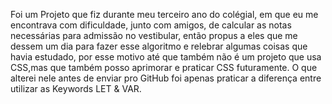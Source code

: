 Foi um Projeto que fiz durante meu terceiro ano do colégial, em que eu me encontrava com dificuldade, junto com amigos, de calcular as notas necessárias para admissão no vestibular, então propus a eles que me dessem um dia para fazer esse algoritmo e relebrar algumas coisas que havia estudado, por esse motivo até que também não é um projeto que usa CSS,mas que também posso aprimorar e praticar CSS futuramente. O que alterei nele antes de enviar pro GitHub foi apenas praticar a diferença entre utilizar as Keywords LET & VAR.